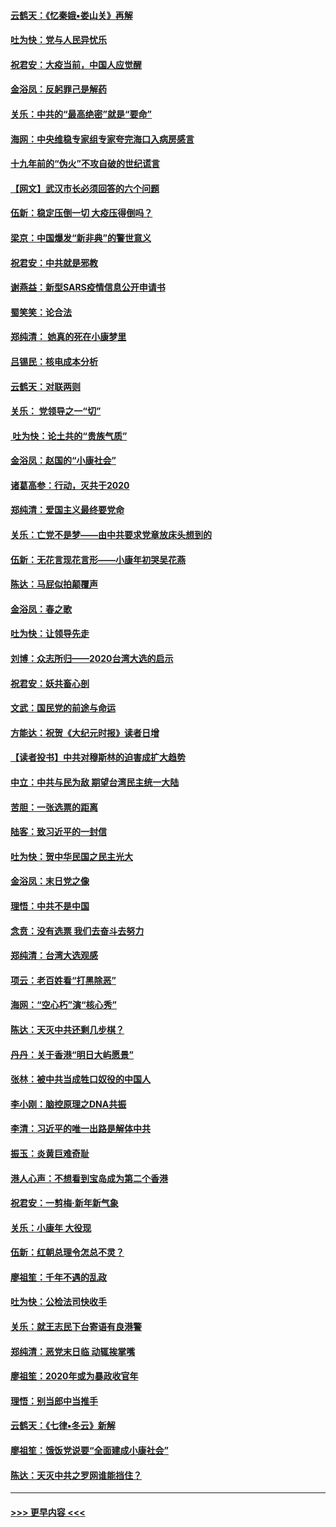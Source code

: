 #### [云鹤天：《忆秦娥▪娄山关》再解](../pages/nsc993/n11824682.md?t=01280633) 
#### [吐为快：党与人民异忧乐](../pages/nsc993/n11824660.md?t=01280633) 
#### [祝君安：大疫当前，中国人应觉醒](../pages/nsc993/n11821946.md?t=01280633) 
#### [金浴凤：反躬罪己是解药](../pages/nsc993/n11820280.md?t=01280633) 
#### [关乐：中共的“最高绝密”就是“要命”](../pages/nsc993/n11816946.md?t=01280633) 
#### [海网：中央维稳专家组专家夸完海口入病房感言](../pages/nsc993/n11815138.md?t=01280633) 
#### [十九年前的“伪火”不攻自破的世纪谎言](../pages/nsc993/n11813238.md?t=01280633) 
#### [【网文】武汉市长必须回答的六个问题](../pages/nsc993/n11813848.md?t=01280633) 
#### [伍新：稳定压倒一切 大疫压得倒吗？](../pages/nsc993/n11812634.md?t=01280633) 
#### [梁京：中国爆发“新非典”的警世意义](../pages/nsc993/n11812554.md?t=01280633) 
#### [祝君安：中共就是邪教](../pages/nsc993/n11812431.md?t=01280633) 
#### [谢燕益：新型SARS疫情信息公开申请书](../pages/nsc993/n11808840.md?t=01280633) 
#### [蜀笑笑：论合法](../pages/nsc993/n11808064.md?t=01280633) 
#### [郑纯清： 她真的死在小康梦里](../pages/nsc993/n11806623.md?t=01280633) 
#### [吕锡民：核电成本分析](../pages/nsc993/n11806284.md?t=01280633) 
#### [云鹤天：对联两则](../pages/nsc993/n11805957.md?t=01280633) 
#### [关乐： 党领导之一“切”](../pages/nsc993/n11804505.md?t=01280633) 
#### [ 吐为快：论土共的“贵族气质”](../pages/nsc993/n11804490.md?t=01280633) 
#### [金浴凤：赵国的“小康社会”](../pages/nsc993/n11804452.md?t=01280633) 
#### [诸葛高参：行动，灭共于2020](../pages/nsc993/n11804120.md?t=01280633) 
#### [郑纯清：爱国主义最终要党命](../pages/nsc993/n11802197.md?t=01280633) 
#### [关乐：亡党不是梦——由中共要求党章放床头想到的](../pages/nsc993/n11802156.md?t=01280633) 
#### [伍新：无花言现花言形——小康年初哭吴花燕](../pages/nsc993/n11800044.md?t=01280633) 
#### [陈达：马屁似拍颠覆声](../pages/nsc993/n11800010.md?t=01280633) 
#### [金浴凤：春之歌](../pages/nsc993/n11797687.md?t=01280633) 
#### [吐为快：让领导先走](../pages/nsc993/n11797512.md?t=01280633) 
#### [刘博：众志所归——2020台湾大选的启示](../pages/nsc993/n11796878.md?t=01280633) 
#### [祝君安：妖共畜心剖](../pages/nsc993/n11794273.md?t=01280633) 
#### [文武：国民党的前途与命运](../pages/nsc993/n11794198.md?t=01280633) 
#### [方能达：祝贺《大纪元时报》读者日增](../pages/nsc993/n11793807.md?t=01280633) 
#### [【读者投书】中共对穆斯林的迫害成扩大趋势](../pages/nsc993/n11791371.md?t=01280633) 
#### [中立：中共与民为敌 期望台湾民主统一大陆](../pages/nsc993/n11790392.md?t=01280633) 
#### [苦胆：一张选票的距离](../pages/nsc993/n11788914.md?t=01280633) 
#### [陆客：致习近平的一封信](../pages/nsc993/n11788867.md?t=01280633) 
#### [吐为快：贺中华民国之民主光大](../pages/nsc993/n11788618.md?t=01280633) 
#### [金浴凤：末日党之像](../pages/nsc993/n11787475.md?t=01280633) 
#### [理悟：中共不是中国](../pages/nsc993/n11787463.md?t=01280633) 
#### [念贲：没有选票  我们去奋斗去努力](../pages/nsc993/n11787398.md?t=01280633) 
#### [郑纯清：台湾大选观感](../pages/nsc993/n11786210.md?t=01280633) 
#### [项云：老百姓看“打黑除恶”](../pages/nsc993/n11785398.md?t=01280633) 
#### [海网：“空心朽”演“核心秀”](../pages/nsc993/n11783874.md?t=01280633) 
#### [陈达：天灭中共还剩几步棋？](../pages/nsc993/n11783719.md?t=01280633) 
#### [丹丹：关于香港“明日大屿愿景”](../pages/nsc993/n11783273.md?t=01280633) 
#### [张林：被中共当成牲口奴役的中国人](../pages/nsc993/n11782397.md?t=01280633) 
#### [李小刚：脑控原理之DNA共振](../pages/nsc993/n11780962.md?t=01280633) 
#### [李清：习近平的唯一出路是解体中共](../pages/nsc993/n11780866.md?t=01280633) 
#### [振玉：炎黄巨难奇耻](../pages/nsc993/n11779632.md?t=01280633) 
#### [港人心声：不想看到宝岛成为第二个香港](../pages/nsc993/n11778817.md?t=01280633) 
#### [祝君安：一剪梅‧新年新气象](../pages/nsc993/n11776340.md?t=01280633) 
#### [关乐：小康年 大役现](../pages/nsc993/n11774213.md?t=01280633) 
#### [伍新：红朝总理令怎总不灵？](../pages/nsc993/n11770813.md?t=01280633) 
#### [廖祖笙：千年不遇的乱政](../pages/nsc993/n11770373.md?t=01280633) 
#### [吐为快：公检法司快收手](../pages/nsc993/n11770359.md?t=01280633) 
#### [关乐：就王志民下台寄语有良港警](../pages/nsc993/n11769903.md?t=01280633) 
#### [郑纯清：恶党末日临 动辄挨掌嘴](../pages/nsc993/n11769356.md?t=01280633) 
#### [廖祖笙：2020年或为暴政收官年](../pages/nsc993/n11768216.md?t=01280633) 
#### [理悟：别当郎中当推手](../pages/nsc993/n11768243.md?t=01280633) 
#### [云鹤天：《七律▪冬云》新解](../pages/nsc993/n11768204.md?t=01280633) 
#### [廖祖笙：饿饭党说要“全面建成小康社会”](../pages/nsc993/n11767482.md?t=01280633) 
#### [陈达：天灭中共之罗网谁能挡住？](../pages/nsc993/n11767465.md?t=01280633) 

----
#### [ >>> 更早内容 <<< ](../indexes/nsc993-earlier.md)
